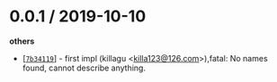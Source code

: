 
0.0.1 / 2019-10-10
==================

**others**
  * [[`7b34119`](http://github.com/sofastack/sofa-registry-node/commit/7b34119232095f3a85b9dcff2fe9b8c83b5ee778)] - first impl (killagu <<killa123@126.com>>),fatal: No names found, cannot describe anything.

